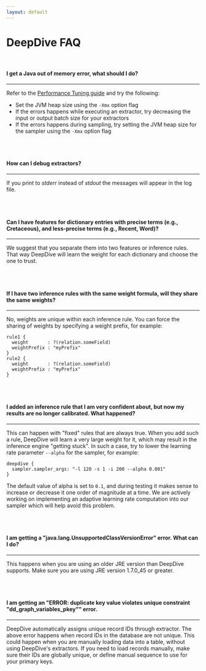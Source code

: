 ```yaml
---
layout: default
---
```


# DeepDive FAQ

<br/>

#### I get a Java out of memory error, what should I do?
---
Refer to the [Performance Tuning guide](/doc/performance.html) and try the following:

- Set the JVM heap size using the `-Xmx` option flag
- If the errors happens while executing an extractor, try decreasing the input or output batch size for your extractors
- If the errors happens during sampling, try setting the JVM heap size for the sampler using the `-Xmx` option flag

<br/>
<br/>

#### How can I debug extractors?
---
If you print to *stderr* instead of *stdout* the messages will appear in the log file.

<br/>
<br/>

#### Can I have features for dictionary entries with precise terms (e.g., Cretaceous), and less-precise terms (e.g., Recent, Word)?
---
We suggest that you separate them into two features or inference rules. That way DeepDive will learn the weight for each dictionary and choose the one to trust.

<br/>
<br/>

#### If I have two inference rules with the same weight formula, will they share the same weights?
---
No, weights are unique within each inference rule. You can force the sharing of weights by specifying a weight prefix, for example:

    rule1 {
      weight       : ?(relation.someField)
      weightPrefix : "myPrefix"
    }
    rule2 {
      weight       : ?(relation.someField)
      weightPrefix : "myPrefix"
    }


<br/>
<br/>

#### I added an inference rule that I am very confident about, but now my results are no longer calibrated. What happened?
---
This can happen with "fixed" rules that are always true. When you add such a rule, DeepDive will learn a very large weight for it, which may result in the inference engine "getting stuck". In such a case, try to lower the learning rate parameter `--alpha` for the sampler, for example:

    deepdive {
      sampler.sampler_args: "-l 120 -s 1 -i 200 --alpha 0.001"
    }

The default value of alpha is set to `0.1`, and during testing it makes sense to increase or decrease it one order of magnitude at a time. We are actively working on implementing an adaptive learning rate computation into our sampler which will help avoid this problem.


<br/>
<br/>


#### I am getting a "java.lang.UnsupportedClassVersionError" error. What can I do?
---
This happens when you are using an older JRE version than DeepDive supports. Make sure you are using JRE version 1.7.0_45 or greater.


<br/>
<br/>


#### I am getting an "ERROR: duplicate key value violates unique constraint "dd_graph_variables_pkey"" error.
---
DeepDive automatically assigns unique record IDs through extractor. The above error happens when record IDs in the database are not unique. This could happen when you are manually loading data into a table, without using DeepDive's extractors. If you need to load records manually, make sure their IDs are globally unique, or define manual sequence to use for your primary keys.





